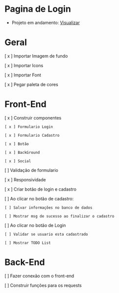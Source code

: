 # Pagina de Login

- Projeto em andamento: <a href=https://login-page-zdeep10.vercel.app/>Visualizar</a>

# Geral

[ x ] Importar Imagem de fundo

[ x ] Importar Icons

[ x ] Importar Font

[ x ] Pegar paleta de cores

# Front-End

[ x ] Construir componentes

    [ x ] Formulario Login

    [ x ] Formulario Cadastro

    [ x ] Botão

    [ x ] BackGround

    [ x ] Social

[ ] Validação de formulario

[ x ] Responsividade

[ x ] Criar botão de login e cadastro

[ ] Ao clicar no botão de cadastro:

    [ ] Salvar informações no banco de dados

    [ ] Mostrar msg de sucesso ao finalizar o cadastro

[ ] Ao clicar no botão de Login

    [ ] Validar se usuario esta cadastrado
    
    [ ] Mostrar TODO List

# Back-End

[ ] Fazer conexão com o front-end

[ ] Construir funções para os requests
